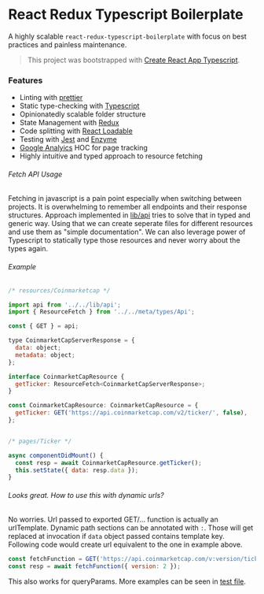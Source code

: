 # React Redux Typescript Boilerplate

A highly scalable `react-redux-typescript-boilerplate` with focus on best practices and painless maintenance.

> This project was bootstrapped with [Create React App Typescript](https://github.com/wmonk/create-react-app-typescript).

### Features

- Linting with [prettier](https://github.com/prettier/prettier)
- Static type-checking with [Typescript](https://www.typescriptlang.org/)
- Opinionatedly scalable folder structure
- State Management with [Redux](https://redux.js.org/)
- Code splitting with [React Loadable](https://github.com/jamiebuilds/react-loadable)
- Testing with [Jest](https://jestjs.io/) and [Enzyme](https://github.com/airbnb/enzyme)
- [Google Analyics](https://analytics.google.com/analytics/web/) HOC for page tracking
- Highly intuitive and typed approach to resource fetching

###### Fetch API Usage

Fetching in javascript is a pain point especially when switching between projects. It is overwhelming to remember all endpoints and their response structures. Approach implemented in [lib/api](https://github.com/Meemaw/react-typescript-boilerplate/blob/master/src/lib/api/index.tsx) tries to solve that in typed and generic way.
Using that we can create seperate files for different resources and use them as "simple documentation". We can also leverage power of Typescript to statically type those resources and never worry about the types again.

###### Example

```js
/* resources/Coinmarketcap */

import api from '../../lib/api';
import { ResourceFetch } from '../../meta/types/Api';

const { GET } = api;

type CoinmarketCapServerResponse = {
  data: object;
  metadata: object;
};

interface CoinmarketCapResource {
  getTicker: ResourceFetch<CoinmarketCapServerResponse>;
}

const CoinmarketCapResource: CoinmarketCapResource = {
  getTicker: GET('https://api.coinmarketcap.com/v2/ticker/', false),
};


/* pages/Ticker */

async componentDidMount() {
  const resp = await CoinmarketCapResource.getTicker();
  this.setState({ data: resp.data });
}
```

###### Looks great. How to use this with dynamic urls?

No worries. Url passed to exported GET/... function is actually an urlTemplate. Dynamic path sections can be annotated with `:`. Those will get replaced at invocation if `data` object passed contains template key. Following code would create url equivalent to the one in example above.

```js
const fetchFunction = GET('https://api.coinmarketcap.com/v:version/ticker/');
const resp = await fetchFunction({ version: 2 });
```

This also works for queryParams. More examples can be seen in [test file](https://github.com/Meemaw/react-typescript-boilerplate/blob/master/src/lib/urls/index.spec.tsx).
